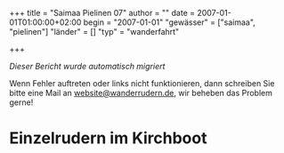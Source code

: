 +++
title = "Saimaa Pielinen 07"
author = ""
date = 2007-01-01T01:00:00+02:00
begin = "2007-01-01"
"gewässer" = ["saimaa", "pielinen"]
"länder" = []
"typ" = "wanderfahrt"

+++


*Dieser Bericht wurde automatisch migriert*

Wenn Fehler auftreten oder links nicht funktionieren, dann schreiben Sie bitte eine Mail an website@wanderrudern.de, wir beheben das Problem gerne!



# Einzelrudern im Kirchboot


